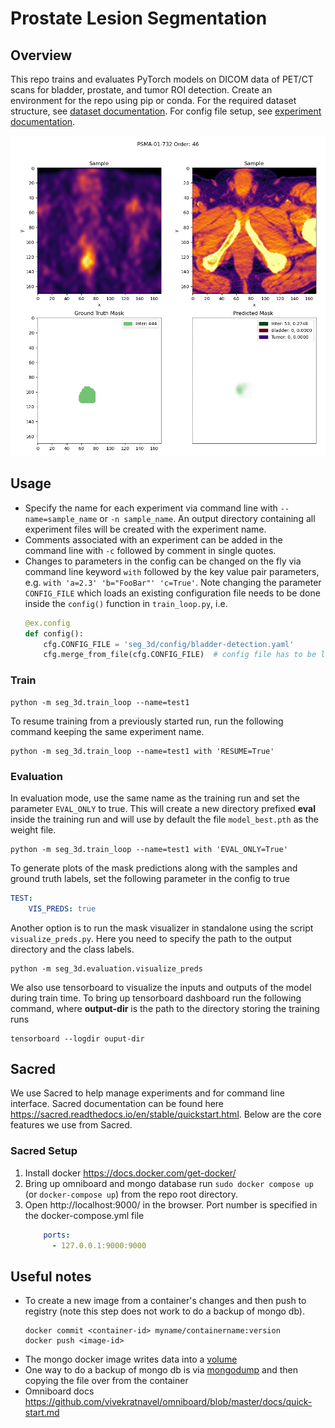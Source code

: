 # Prostate Lesion Segmentation

## Overview
This repo trains and evaluates PyTorch models on DICOM data of PET/CT scans for bladder, prostate, and tumor ROI 
detection. Create an environment for the repo using pip or conda. For the required dataset structure, 
see [dataset documentation](docs/dataset.md). For config file setup, see [experiment documentation](docs/experiments.md).
<p align="center">
<img width="512" height="512" src=docs/figures/pred_mask1.gif alt="Sample Results"/>
</p>

## Usage
- Specify the name for each experiment via command line with `--name=sample_name` or `-n sample_name`.
An output directory containing all experiment files will be created with the experiment name.
- Comments associated with an experiment can be added in the command line with `-c` followed by
comment in single quotes.
- Changes to parameters in the config can be changed on the fly via command line keyword `with` followed
by the key value pair parameters, e.g. `with 'a=2.3' 'b="FooBar"' 'c=True'`. Note changing the parameter `CONFIG_FILE`
which loads an existing configuration file needs to be done inside the `config()` function in `train_loop.py`, i.e.
    ```python
    @ex.config
    def config():
        cfg.CONFIG_FILE = 'seg_3d/config/bladder-detection.yaml'
        cfg.merge_from_file(cfg.CONFIG_FILE)  # config file has to be loaded here!
    ```

### Train
```shell
python -m seg_3d.train_loop --name=test1
```

To resume training from a previously started run, run the following command keeping the same experiment name.
```shell
python -m seg_3d.train_loop --name=test1 with 'RESUME=True'
```

### Evaluation
In evaluation mode, use the same name as the training run and set the parameter `EVAL_ONLY` to true.
This will create a new directory prefixed **eval** inside the training run and will use by default
the file `model_best.pth` as the weight file.
```shell
python -m seg_3d.train_loop --name=test1 with 'EVAL_ONLY=True'
```

To generate plots of the mask predictions along with the samples and ground truth labels, set the following
parameter in the config to true
```yaml
TEST:
    VIS_PREDS: true
```
Another option is to run the mask visualizer in standalone using the script `visualize_preds.py`.
Here you need to specify the path to the output directory and the class labels.
```shell
python -m seg_3d.evaluation.visualize_preds
```

We also use tensorboard to visualize the inputs and outputs of the model during train time. To bring up tensorboard
dashboard run the following command, where **output-dir** is the path to the directory storing the training runs
```shell
tensorboard --logdir ouput-dir
```

## Sacred
We use Sacred to help manage experiments and for command line interface. Sacred documentation can be found
here https://sacred.readthedocs.io/en/stable/quickstart.html. Below are the core features we use from Sacred.

### Sacred Setup
1. Install docker https://docs.docker.com/get-docker/
2. Bring up omniboard and mongo database run `sudo docker compose up` (or `docker-compose up`) from the repo root directory.
3. Open http://localhost:9000/ in the browser. Port number is specified in the docker-compose.yml file
    ```yaml
        ports:
          - 127.0.0.1:9000:9000
    ```

## Useful notes
- To create a new image from a container's changes and then push to registry (note this step does not work
to do a backup of mongo db).
    ```shell
    docker commit <container-id> myname/containername:version
    docker push <image-id>
    ```
- The mongo docker image writes data into a [volume](https://docs.docker.com/storage/volumes/)
- One way to do a backup of mongo db is via [mongodump](https://www.mongodb.com/docs/database-tools/mongodump/)
and then copying the file over from the container
- Omniboard docs https://github.com/vivekratnavel/omniboard/blob/master/docs/quick-start.md 